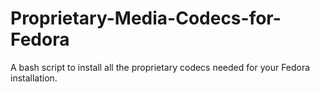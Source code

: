 # Proprietary-Media-Codecs-for-Fedora
A bash script to install all the proprietary codecs needed for your Fedora installation.
